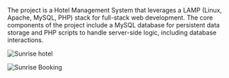 The project is a Hotel Management System that leverages a LAMP (Linux, Apache, MySQL, PHP) stack for full-stack web development. The core components of the project include a MySQL database for persistent data storage and PHP scripts to handle server-side logic, including database interactions.

![Sunrise hotel](https://github.com/user-attachments/assets/26d1e133-e519-4d35-96eb-d5004f3485c4)

![Sunrise Booking](https://github.com/user-attachments/assets/42f31869-9416-407a-a356-482b4d0325d3)
